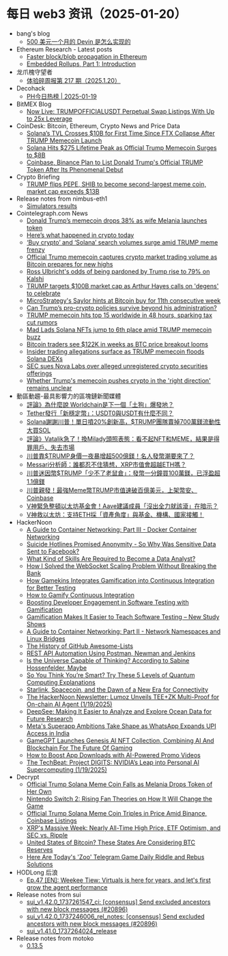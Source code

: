 # 每日 web3 资讯（2025-01-20）

- bang's blog
  - [500 美元一个月的 Devin 是怎么实现的](https://blog.cnbang.net/tech/4150/)
- Ethereum Research - Latest posts
  - [Faster block/blob propagation in Ethereum](https://ethresear.ch/t/faster-block-blob-propagation-in-ethereum/21370#post_17)
  - [Embedded Rollups, Part 1: Introduction](https://ethresear.ch/t/embedded-rollups-part-1-introduction/21460#post_7)
- 龙爪槐守望者
  - [体验碎周报第 217 期（2025.1.20）](https://www.ftium4.com/ux-weekly-217.html)
- Decohack
  - [PH今日热榜 | 2025-01-19](https://decohack.com/producthunt-daily-2025-01-19/)
- BitMEX Blog
  - [Now Live: TRUMPOFFICIALUSDT Perpetual Swap Listings With Up to 25x Leverage](https://blog.bitmex.com/trumpofficialusdt/)
- CoinDesk: Bitcoin, Ethereum, Crypto News and Price Data
  - [Solana’s TVL Crosses $10B for First Time Since FTX Collapse After TRUMP Memecoin Launch](https://www.coindesk.com/markets/2025/01/19/solana-s-tvl-crosses-10-b-for-first-time-since-ftx-collapse-after-trump-memecoin-launch)
  - [Solana Hits $275 Lifetime Peak as Official Trump Memecoin Surges to $8B](https://www.coindesk.com/markets/2025/01/19/solana-hits-275-lifetime-peak-as-official-trump-memecoin-surges-to-8-b)
  - [Coinbase, Binance Plan to List Donald Trump's Official TRUMP Token After Its Phenomenal Debut](https://www.coindesk.com/markets/2025/01/19/coinbase-binance-plan-to-list-donald-trumps-official-trump-token-after-its-phenomenal-debut)
- Crypto Briefing
  - [TRUMP flips PEPE, SHIB to become second-largest meme coin, market cap exceeds $13B](https://cryptobriefing.com/trump-coin-surge-market-cap/)
- Release notes from nimbus-eth1
  - [Simulators results](https://github.com/status-im/nimbus-eth1/releases/tag/sim-stat)
- Cointelegraph.com News
  - [Donald Trump’s memecoin drops 38% as wife Melania launches token](https://cointelegraph.com/news/melania-trump-memecoin-launches-notches-4-b-market-cap?utm_source=rss_feed&utm_medium=rss&utm_campaign=rss_partner_inbound)
  - [Here’s what happened in crypto today](https://cointelegraph.com/news/what-happened-in-crypto-today?utm_source=rss_feed&utm_medium=rss&utm_campaign=rss_partner_inbound)
  - [‘Buy crypto’ and ‘Solana’ search volumes surge amid TRUMP meme frenzy](https://cointelegraph.com/news/buy-crypto-solana-search-volume-surge-trump-meme-frenzy?utm_source=rss_feed&utm_medium=rss&utm_campaign=rss_partner_inbound)
  - [Official Trump memecoin captures crypto market trading volume as Bitcoin prepares for new highs](https://cointelegraph.com/news/official-trump-memecoin-captures-crypto-market-trading-volume-as-bitcoin-prepares-for-new-highs?utm_source=rss_feed&utm_medium=rss&utm_campaign=rss_partner_inbound)
  - [Ross Ulbricht&#039;s odds of being pardoned by Trump rise to 79% on Kalshi](https://cointelegraph.com/news/ross-ulbricht-odds-pardoned-trump-rise-79-kalshi?utm_source=rss_feed&utm_medium=rss&utm_campaign=rss_partner_inbound)
  - [TRUMP targets $100B market cap as Arthur Hayes calls on &#039;degens&#039; to celebrate](https://cointelegraph.com/news/trump-100b-market-cap-arthur-hayes?utm_source=rss_feed&utm_medium=rss&utm_campaign=rss_partner_inbound)
  - [MicroStrategy&#039;s Saylor hints at Bitcoin buy for 11th consecutive week](https://cointelegraph.com/news/micro-strategy-saylor-hints-bitcoin-buy-11-consecutive-week?utm_source=rss_feed&utm_medium=rss&utm_campaign=rss_partner_inbound)
  - [Can Trump’s pro-crypto policies survive beyond his administration?](https://cointelegraph.com/news/can-trump-crypto-policies-survive-beyond-administration?utm_source=rss_feed&utm_medium=rss&utm_campaign=rss_partner_inbound)
  - [TRUMP memecoin hits top 15 worldwide in 48 hours, sparking tax cut rumors](https://cointelegraph.com/news/trump-token-15th-largest-tax-cut-rumors?utm_source=rss_feed&utm_medium=rss&utm_campaign=rss_partner_inbound)
  - [Mad Lads Solana NFTs jump to 6th place amid TRUMP memecoin buzz](https://cointelegraph.com/news/mad-lads-nft-jumps-to-6th-place-amid-trump-memecoin-buzz?utm_source=rss_feed&utm_medium=rss&utm_campaign=rss_partner_inbound)
  - [Bitcoin traders see $122K in weeks as BTC price breakout looms](https://cointelegraph.com/news/bitcoin-traders-122k-in-weeks-btc-price-breakout-looms?utm_source=rss_feed&utm_medium=rss&utm_campaign=rss_partner_inbound)
  - [Insider trading allegations surface as TRUMP memecoin floods Solana DEXs](https://cointelegraph.com/news/insider-trading-allegations-surround-trump-memecoin?utm_source=rss_feed&utm_medium=rss&utm_campaign=rss_partner_inbound)
  - [SEC sues Nova Labs over alleged unregistered crypto securities offerings](https://cointelegraph.com/news/united-states-sec-files-lawsuit-nova-labs-unregistered-crypto-securities?utm_source=rss_feed&utm_medium=rss&utm_campaign=rss_partner_inbound)
  - [Whether Trump&#039;s memecoin pushes crypto in the &#039;right direction&#039; remains unclear](https://cointelegraph.com/news/donald-trump-memecoin-crypto-path-uncertain-crypto-participants?utm_source=rss_feed&utm_medium=rss&utm_campaign=rss_partner_inbound)
- 動區動趨-最具影響力的區塊鏈新聞媒體
  - [評論》為什麼說 Worldchain是下一個「土狗」爆發地？](https://www.blocktempo.com/will-memecoins-pop-up-on-worldchain/)
  - [Tether發行「新穩定幣」：USDT0與USDT有什麼不同？](https://www.blocktempo.com/what-is-tether-usdt0-omnichain-stable-coin/)
  - [Solana謝謝川普！單日噴20%創新高，$TRUMP團隊賣掉700萬鎂流動性大買SOL](https://www.blocktempo.com/trump-team-buys-sol-with-profits-from-trump/)
  - [評論》Vatalik急了！換Milady頭照表態：看不起NFT和MEME，結果是得罪用戶、失去市場](https://www.blocktempo.com/vitalik-used-milady-9286-for-x-account/)
  - [川普靠$TRUMP身價一夜暴增超500億鎂！名人發幣潮要來了？](https://www.blocktempo.com/memecoin-linked-to-trump-skyrockets/)
  - [Messari分析師：誰都忍不住猜想，XRP市值會超越ETH嗎？](https://www.blocktempo.com/will-xrp-price-suppress-eth/)
  - [川普迷因幣$TRUMP「少不了老鼠倉」：發幣一分鐘買100萬鎂，已浮盈超1.1億鎂](https://www.blocktempo.com/trump-team-makes-huge-profits-through-trump/)
  - [川普親發！最強Meme幣TRUMP市值速破百億美元，上架幣安、Coinbase](https://www.blocktempo.com/offical-trump-memecoin-was-over-10b-dollars/)
  - [V神緊急整頓以太坊基金會！Aave建議成員「沒出全力就該滾」在暗示？](https://www.blocktempo.com/leadership-changes-for-ethereum-foundation/)
  - [V神救以太坊：支持ETH採「資產角度」與基金、機構、國家接觸！](https://www.blocktempo.com/buterin-supports-engagement-with-institutions-on-eth/)
- HackerNoon
  - [A Guide to Container Networking: Part III - Docker Container Networking](https://hackernoon.com/a-guide-to-container-networking-part-iii-docker-container-networking?source=rss)
  - [Suicide Hotlines Promised Anonymity - So Why Was Sensitive Data Sent to Facebook?](https://hackernoon.com/suicide-hotlines-promised-anonymity-so-why-was-sensitive-data-sent-to-facebook?source=rss)
  - [What Kind of Skills Are Required to Become a Data Analyst?](https://hackernoon.com/what-kind-of-skills-are-required-to-become-a-data-analyst?source=rss)
  - [How I Solved the WebSocket Scaling Problem Without Breaking the Bank](https://hackernoon.com/how-i-solved-the-websocket-scaling-problem-without-breaking-the-bank?source=rss)
  - [How Gamekins Integrates Gamification into Continuous Integration for Better Testing](https://hackernoon.com/how-gamekins-integrates-gamification-into-continuous-integration-for-better-testing?source=rss)
  - [How to Gamify Continuous Integration](https://hackernoon.com/how-to-gamify-continuous-integration?source=rss)
  - [Boosting Developer Engagement in Software Testing with Gamification](https://hackernoon.com/boosting-developer-engagement-in-software-testing-with-gamification?source=rss)
  - [Gamification Makes It Easier to Teach Software Testing – New Study Shows](https://hackernoon.com/gamification-makes-it-easier-to-teach-software-testing-new-study-shows?source=rss)
  - [A Guide to Container Networking: Part II - Network Namespaces and Linux Bridges](https://hackernoon.com/a-guide-to-container-networking-part-ii-network-namespaces-and-linux-bridges?source=rss)
  - [The History of GitHub Awesome-Lists](https://hackernoon.com/the-history-of-github-awesome-lists?source=rss)
  - [REST API Automation Using Postman, Newman and Jenkins](https://hackernoon.com/rest-api-automation-using-postman-newman-and-jenkins?source=rss)
  - [Is the Universe Capable of Thinking? According to Sabine Hossenfelder, Maybe](https://hackernoon.com/is-the-universe-capable-of-thinking-according-to-sabine-hossenfelder-maybe?source=rss)
  - [So You Think You’re Smart? Try These 5 Levels of Quantum Computing Explanations](https://hackernoon.com/so-you-think-youre-smart-try-these-5-levels-of-quantum-computing-explanations?source=rss)
  - [Starlink, Spacecoin, and the Dawn of a New Era for Connectivity](https://hackernoon.com/starlink-spacecoin-and-the-dawn-of-a-new-era-for-connectivity?source=rss)
  - [The HackerNoon Newsletter: Lumoz Unveils TEE+ZK Multi-Proof for On-chain AI Agent (1/19/2025)](https://hackernoon.com/1-19-2025-newsletter?source=rss)
  - [DeepSee: Making It Easier to Analyze and Explore Ocean Data for Future Research](https://hackernoon.com/deepsee-making-it-easier-to-analyze-and-explore-ocean-data-for-future-research?source=rss)
  - [Meta's Superapp Ambitions Take Shape as WhatsApp Expands UPI Access in India](https://hackernoon.com/metas-superapp-ambitions-take-shape-as-whatsapp-expands-upi-access-in-india?source=rss)
  - [GameGPT Launches Genesis AI NFT Collection, Combining AI And Blockchain For The Future Of Gaming](https://hackernoon.com/gamegpt-launches-genesis-ai-nft-collection-combining-ai-and-blockchain-for-the-future-of-gaming?source=rss)
  - [How to Boost App Downloads with AI-Powered Promo Videos](https://hackernoon.com/how-to-boost-app-downloads-with-ai-powered-promo-videos?source=rss)
  - [The TechBeat: Project DIGITS: NVIDIA’s Leap into Personal AI Supercomputing (1/19/2025)](https://hackernoon.com/1-19-2025-techbeat?source=rss)
- Decrypt
  - [Official Trump Solana Meme Coin Falls as Melania Drops Token of Her Own](https://decrypt.co/301756/official-trump-solana-meme-coin-falls-as-melania-drops-token-of-her-own)
  - [Nintendo Switch 2: Rising Fan Theories on How It Will Change the Game](https://decrypt.co/301598/nintendo-switch-2-rising-fan-theories-on-how-it-will-change-the-game)
  - [Official Trump Solana Meme Coin Triples in Price Amid Binance, Coinbase Listings](https://decrypt.co/301739/trump-solana-meme-coin-binance-coinbase)
  - [XRP's Massive Week: Nearly All-Time High Price, ETF Optimism, and SEC vs. Ripple](https://decrypt.co/301737/xrp-nearly-all-time-high-etf-optimism-sec-ripple)
  - [United States of Bitcoin? These States Are Considering BTC Reserves](https://decrypt.co/298413/us-states-considering-bitcoin-reserves)
  - [Here Are Today's 'Zoo' Telegram Game Daily Riddle and Rebus Solutions](https://decrypt.co/resources/todays-zoo-telegram-game-daily-riddle-rebus)
- HODLong 后浪
  - [Ep.47 [EN]: Weekee Tiew: Virtuals is here for years, and let's first grow the agent performance](https://hodlong-hou-lang.simplecast.com/episodes/ep47-en-wee-kee-virtuals-mRa5Th4H)
- Release notes from sui
  - [sui_v1.42.0_1737261547_ci: [consensus] Send excluded ancestors with new block messages (#20896)](https://github.com/MystenLabs/sui/releases/tag/sui_v1.42.0_1737261547_ci)
  - [sui_v1.42.0_1737246006_rel_notes: [consensus] Send excluded ancestors with new block messages (#20896)](https://github.com/MystenLabs/sui/releases/tag/sui_v1.42.0_1737246006_rel_notes)
  - [sui_v1.41.0_1737264024_release](https://github.com/MystenLabs/sui/releases/tag/sui_v1.41.0_1737264024_release)
- Release notes from motoko
  - [0.13.5](https://github.com/dfinity/motoko/releases/tag/0.13.5)
